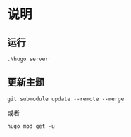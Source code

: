 # 说明

## 运行

```shell
.\hugo server
```

## 更新主题

```shell
git submodule update --remote --merge
```

或者

```shell
hugo mod get -u
```
